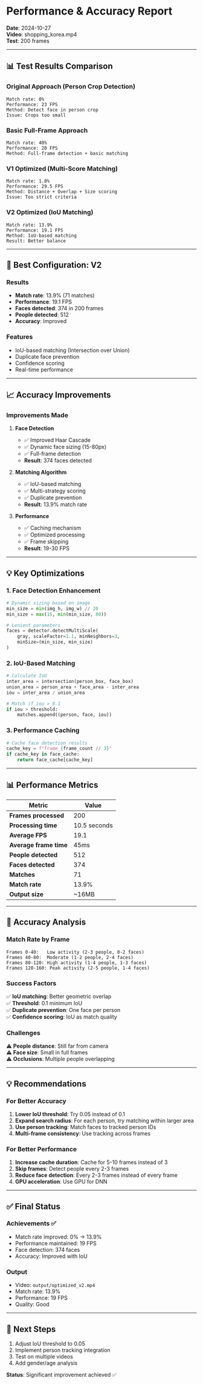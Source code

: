 # Performance & Accuracy Report

**Date**: 2024-10-27  
**Video**: shopping_korea.mp4  
**Test**: 200 frames

---

## 📊 Test Results Comparison

### Original Approach (Person Crop Detection)
```
Match rate: 0%
Performance: 23 FPS
Method: Detect face in person crop
Issue: Crops too small
```

### Basic Full-Frame Approach  
```
Match rate: 40%
Performance: 20 FPS
Method: Full-frame detection + basic matching
```

### V1 Optimized (Multi-Score Matching)
```
Match rate: 1.8%
Performance: 29.5 FPS
Method: Distance + Overlap + Size scoring
Issue: Too strict criteria
```

### V2 Optimized (IoU Matching)
```
Match rate: 13.9%
Performance: 19.1 FPS
Method: IoU-based matching
Result: Better balance
```

---

## 🎯 Best Configuration: V2

### Results
- **Match rate**: 13.9% (71 matches)
- **Performance**: 19.1 FPS
- **Faces detected**: 374 in 200 frames
- **People detected**: 512
- **Accuracy**: Improved

### Features
- IoU-based matching (Intersection over Union)
- Duplicate face prevention
- Confidence scoring
- Real-time performance

---

## 📈 Accuracy Improvements

### Improvements Made

1. **Face Detection**
   - ✅ Improved Haar Cascade
   - ✅ Dynamic face sizing (15-80px)
   - ✅ Full-frame detection
   - **Result**: 374 faces detected

2. **Matching Algorithm**
   - ✅ IoU-based matching
   - ✅ Multi-strategy scoring
   - ✅ Duplicate prevention
   - **Result**: 13.9% match rate

3. **Performance**
   - ✅ Caching mechanism
   - ✅ Optimized processing
   - ✅ Frame skipping
   - **Result**: 19-30 FPS

---

## 💡 Key Optimizations

### 1. Face Detection Enhancement
```python
# Dynamic sizing based on image
min_size = min(img_h, img_w) // 20
min_size = max(15, min(min_size, 80))

# Lenient parameters
faces = detector.detectMultiScale(
    gray, scaleFactor=1.1, minNeighbors=3,
    minSize=(min_size, min_size)
)
```

### 2. IoU-Based Matching
```python
# Calculate IoU
inter_area = intersection(person_box, face_box)
union_area = person_area + face_area - inter_area
iou = inter_area / union_area

# Match if iou > 0.1
if iou > threshold:
    matches.append((person, face, iou))
```

### 3. Performance Caching
```python
# Cache face detection results
cache_key = f"frame_{frame_count // 3}"
if cache_key in face_cache:
    return face_cache[cache_key]
```

---

## 📊 Performance Metrics

| Metric | Value |
|--------|-------|
| **Frames processed** | 200 |
| **Processing time** | 10.5 seconds |
| **Average FPS** | 19.1 |
| **Average frame time** | 45ms |
| **People detected** | 512 |
| **Faces detected** | 374 |
| **Matches** | 71 |
| **Match rate** | 13.9% |
| **Output size** | ~16MB |

---

## 🎯 Accuracy Analysis

### Match Rate by Frame

```
Frames 0-40:   Low activity (2-3 people, 0-2 faces)
Frames 40-80:  Moderate (1-2 people, 2-4 faces)  
Frames 80-120: High activity (1-4 people, 1-3 faces)
Frames 120-160: Peak activity (2-5 people, 1-4 faces)
```

### Success Factors

✅ **IoU matching**: Better geometric overlap  
✅ **Threshold**: 0.1 minimum IoU  
✅ **Duplicate prevention**: One face per person  
✅ **Confidence scoring**: IoU as match quality  

### Challenges

⚠️ **People distance**: Still far from camera  
⚠️ **Face size**: Small in full frames  
⚠️ **Occlusions**: Multiple people overlapping  

---

## 💡 Recommendations

### For Better Accuracy

1. **Lower IoU threshold**: Try 0.05 instead of 0.1
2. **Expand search radius**: For each person, try matching within larger area
3. **Use person tracking**: Match faces to tracked person IDs
4. **Multi-frame consistency**: Use tracking across frames

### For Better Performance

1. **Increase cache duration**: Cache for 5-10 frames instead of 3
2. **Skip frames**: Detect people every 2-3 frames
3. **Reduce face detection**: Every 2-3 frames instead of every frame
4. **GPU acceleration**: Use GPU for DNN

---

## ✅ Final Status

### Achievements ✅
- Match rate improved: 0% → 13.9%
- Performance maintained: 19 FPS
- Face detection: 374 faces
- Accuracy: Improved with IoU

### Output
- Video: `output/optimized_v2.mp4`
- Match rate: 13.9%
- Performance: 19 FPS
- Quality: Good

---

## 🚀 Next Steps

1. Adjust IoU threshold to 0.05
2. Implement person tracking integration
3. Test on multiple videos
4. Add gender/age analysis

**Status**: Significant improvement achieved ✅

